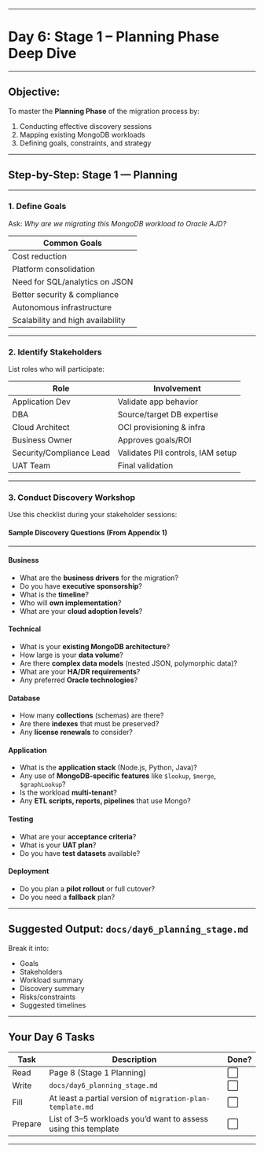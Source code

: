 
---

# **Day 6: Stage 1 – Planning Phase Deep Dive**

---

## Objective:

To master the **Planning Phase** of the migration process by:

1. Conducting effective discovery sessions
2. Mapping existing MongoDB workloads
3. Defining goals, constraints, and strategy

---

## Step-by-Step: Stage 1 — Planning

---

### 1. Define Goals

Ask: *Why are we migrating this MongoDB workload to Oracle AJD?*

| Common Goals                   |
| --------------------------------- |
| Cost reduction                    |
| Platform consolidation            |
| Need for SQL/analytics on JSON    |
| Better security & compliance      |
| Autonomous infrastructure         |
| Scalability and high availability |

---

### 2. Identify Stakeholders

List roles who will participate:

| Role                  | Involvement                    |
| ------------------------ | --------------------------------- |
| Application Dev          | Validate app behavior             |
| DBA                      | Source/target DB expertise        |
| Cloud Architect          | OCI provisioning & infra          |
| Business Owner           | Approves goals/ROI                |
| Security/Compliance Lead | Validates PII controls, IAM setup |
| UAT Team                 | Final validation                  |

---

### 3. Conduct Discovery Workshop

Use this checklist during your stakeholder sessions:

#### Sample Discovery Questions (From Appendix 1)

---

#### Business

* What are the **business drivers** for the migration?
* Do you have **executive sponsorship**?
* What is the **timeline**?
* Who will **own implementation**?
* What are your **cloud adoption levels**?

#### Technical

* What is your **existing MongoDB architecture**?
* How large is your **data volume**?
* Are there **complex data models** (nested JSON, polymorphic data)?
* What are your **HA/DR requirements**?
* Any preferred **Oracle technologies**?

#### Database

* How many **collections** (schemas) are there?
* Are there **indexes** that must be preserved?
* Any **license renewals** to consider?

#### Application

* What is the **application stack** (Node.js, Python, Java)?
* Any use of **MongoDB-specific features** like `$lookup`, `$merge`, `$graphLookup`?
* Is the workload **multi-tenant**?
* Any **ETL scripts, reports, pipelines** that use Mongo?

#### Testing

* What are your **acceptance criteria**?
* What is your **UAT plan**?
* Do you have **test datasets** available?

#### Deployment

* Do you plan a **pilot rollout** or full cutover?
* Do you need a **fallback** plan?

---

## Suggested Output: `docs/day6_planning_stage.md`

Break it into:

* Goals
* Stakeholders
* Workload summary
* Discovery summary
* Risks/constraints
* Suggested timelines

---

## Your Day 6 Tasks

| Task       | Description                                                    | Done? |
| ---------- | -------------------------------------------------------------- | ----- |
| Read    | Page 8 (Stage 1 Planning)                                      | ⬜     |
| Write   | `docs/day6_planning_stage.md`                                  | ⬜     |
| Fill    | At least a partial version of `migration-plan-template.md`     | ⬜     |
| Prepare | List of 3–5 workloads you’d want to assess using this template | ⬜     |

---

